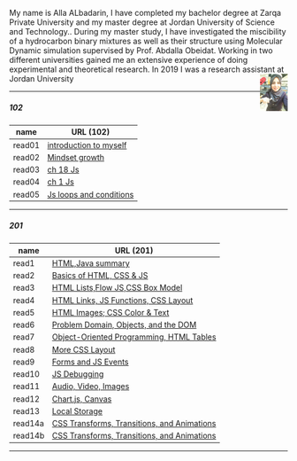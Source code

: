 

My name is Alla ALbadarin, I have completed my bachelor degree at Zarqa Private University and my master degree at Jordan University of Science and Technology.. During my master study, I have investigated the miscibility of a hydrocarbon binary mixtures as well as their structure using Molecular Dynamic simulation supervised by Prof. Abdalla Obeidat.
Working in two different universities gained me an extensive experience of doing experimental and theoretical research. In 2019 I was a research assistant at Jordan University
<img align="right" width="10%" src="11.jpg"> 

______________________________________________________________________________________________________________
##### 102

| name   | URL (102)                               |
|--------|-----------------------------------------|
| read01 | [introduction to myself](102/class1.md) |
| read02 | [Mindset growth](102/22.md)                 |
| read03 | [ch 18 Js](102/3.md)                        |
| read04 | [ch 1 Js](4.md)                         |
| read05 | [Js loops and conditions](55.md)        |
______________________________________________________________________________________________________________



##### 201 

| name    | URL (201)                                                     |
|---------|---------------------------------------------------------------|
| read1   | [HTML,Java summary](201/class01.md)                           |
| read2   | [Basics of HTML, CSS & JS](201/class02.md)                    |
| read3   | [HTML Lists,Flow JS,CSS Box Model](201/class03.md)            |
| read4   | [HTML Links, JS Functions, CSS Layout](201/class04.md)        |
| read5   | [HTML Images; CSS Color & Text](201/class05.md)               |
| read6   | [Problem Domain, Objects, and the DOM](201/class06.md)        |
| read7   | [Object-Oriented Programming, HTML Tables](201/class07.md)    |
| read8   | [More CSS Layout](201/class08.md)                             |
| read9   | [Forms and JS Events](201/class09.md)                         |
| read10  | [JS Debugging](201/class10.md)                                |
| read11  | [Audio, Video, Images](201/class11.md)                        |
| read12  | [Chart.js, Canvas](201/class12.md)                            |
| read13  | [Local Storage](201/class13.md)                               |
| read14a | [CSS Transforms, Transitions, and Animations](201/class14.md) |
| read14b | [CSS Transforms, Transitions, and Animations](201/class15.md) |
______________________________________________________________________________________________________________



